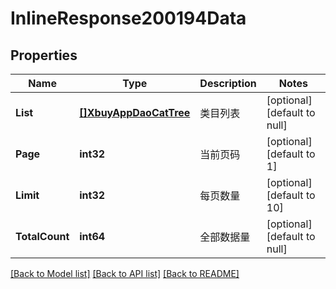 # InlineResponse200194Data

## Properties
Name | Type | Description | Notes
------------ | ------------- | ------------- | -------------
**List** | [**[]XbuyAppDaoCatTree**](xbuy.app.dao.CatTree.md) | 类目列表 | [optional] [default to null]
**Page** | **int32** | 当前页码 | [optional] [default to 1]
**Limit** | **int32** | 每页数量 | [optional] [default to 10]
**TotalCount** | **int64** | 全部数据量 | [optional] [default to null]

[[Back to Model list]](../README.md#documentation-for-models) [[Back to API list]](../README.md#documentation-for-api-endpoints) [[Back to README]](../README.md)

